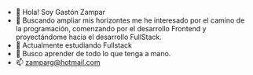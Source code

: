 - 👋 Hola! Soy Gastón Zampar
- 👀 Buscando ampliar mis horizontes me he interesado por el camino de la programación, comenzando por el desarrollo Frontend y proyectándome hacia el desarrollo FullStack.  
- 🌱 Actualmente estudiando Fullstack
- 💞️ Busco aprender de todo lo que tenga a mano. 
- 📫 zamparg@hotmail.com

<!---
zamparg/zamparg is a ✨ special ✨ repository because its `README.md` (this file) appears on your GitHub profile.
You can click the Preview link to take a look at your changes.
--->
